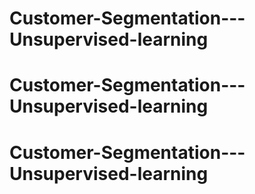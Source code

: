 # Customer-Segmentation---Unsupervised-learning
# Customer-Segmentation---Unsupervised-learning
# Customer-Segmentation---Unsupervised-learning
